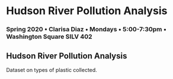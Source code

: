 # Hudson River Pollution Analysis

### Spring 2020 • Clarisa Diaz • Mondays • 5:00-7:30pm • Washington Square SILV 402

## Hudson River Pollution Analysis

Dataset on types of plastic collected.